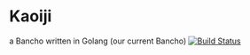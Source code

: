 # Kaoiji
a Bancho written in Golang (our current Bancho)
[![Build Status](https://travis-ci.org/Gigamons/Kaoiji.svg?branch=master)](https://travis-ci.org/Gigamons/Kaoiji)
